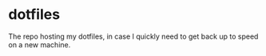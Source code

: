 # dotfiles
The repo hosting my dotfiles, in case I quickly need to get back up to speed on a new machine.
